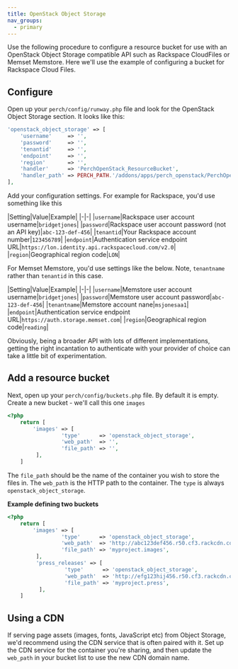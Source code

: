 ```yaml
---
title: OpenStack Object Storage
nav_groups:
  - primary
---
```


Use the following procedure to configure a resource bucket for use with an OpenStack Object Storage compatible API such as Rackspace CloudFiles or Memset Memstore. Here we'll use the example of configuring a bucket for Rackspace Cloud Files.

## Configure

Open up your `perch/config/runway.php` file and look for the OpenStack Object Storage section. It looks like this:

```php
'openstack_object_storage' => [
    'username'     => '',
    'password'     => '',
    'tenantid'     => '',
    'endpoint'     => '',
    'region'       => '',
    'handler'      => 'PerchOpenStack_ResourceBucket',
    'handler_path' => PERCH_PATH.'/addons/apps/perch_openstack/PerchOpenStack_ResourceBucket.class.php',
],
```

Add your configuration settings. For example for Rackspace, you'd use something like this


|Setting|Value|Example|
|-|-|
|`username`|Rackspace user account username|`bridgetjones`|
|`password`|Rackspace user account password (not an API key)|`abc-123-def-456`|
|`tenantid`|Your Rackspace account number|`123456789`|
|`endpoint`|Authentication service endpoint URL|`https://lon.identity.api.rackspacecloud.com/v2.0`|
|`region`|Geographical region code|`LON`|

For Memset Memstore, you'd use settings like the below. Note, `tenantname` rather than `tenantid` in this case.

|Setting|Value|Example|
|-|-|
|`username`|Memstore user account username|`bridgetjones`|
|`password`|Memstore user account password|`abc-123-def-456`|
|`tenantname`|Memstore account nane|`msjonesaa1`|
|`endpoint`|Authentication service endpoint URL|`https://auth.storage.memset.com`|
|`region`|Geographical region code|`reading`|

Obviously, being a broader API with lots of different implementations, getting the right incantation to authenticate with your provider of choice can take a little bit of experimentation.

## Add a resource bucket

Next, open up your `perch/config/buckets.php` file. By default it is empty. Create a new bucket - we'll call this one `images`

```php
<?php
    return [
        'images' => [
                 'type'      => 'openstack_object_storage',
                 'web_path'  => '',
                 'file_path' => '',
         ],
    ]
```

The `file_path` should be the name of the container you wish to store the files in. The `web_path` is the HTTP path to the container. The `type` is always `openstack_object_storage`.

**Example defining two buckets**

```php
<?php
    return [
        'images' => [
                 'type'      => 'openstack_object_storage',
                 'web_path'  => 'http://abc123def456.r50.cf3.rackcdn.com',
                 'file_path' => 'myproject.images',
         ],
         'press_releases' => [
                  'type'      => 'openstack_object_storage',
                  'web_path'  => 'http://efg123hij456.r50.cf3.rackcdn.com',
                  'file_path' => 'myproject.press',
          ],
    ]
```

## Using a CDN

If serving page assets (images, fonts, JavaScript etc) from Object Storage, we'd recommend using the CDN service that is often paired with it. Set up the CDN service for the container you're sharing, and then update the `web_path` in your bucket list to use the new CDN domain name.
